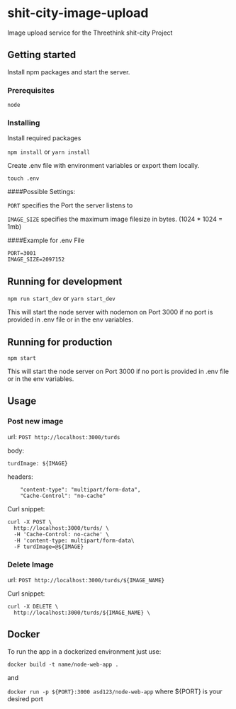 # shit-city-image-upload

Image upload service for the Threethink shit-city Project

## Getting started

Install npm packages and start the server.

### Prerequisites

`node`

### Installing

Install required packages

`npm install` or `yarn install`

Create .env file with environment variables or export them locally.

`touch .env`

####Possible Settings:

`PORT` specifies the Port the server listens to

`IMAGE_SIZE` specifies the maximum image filesize in bytes. (1024 * 1024 = 1mb)

####Example for .env File

```
PORT=3001
IMAGE_SIZE=2097152
```


## Running for development

`npm run start_dev` or `yarn start_dev`

This will start the node server with nodemon on Port 3000 if no port is provided in .env file or in the env variables.

## Running for production

`npm start`

This will start the node server on Port 3000 if no port is provided in .env file or in the env variables.

## Usage

### Post new image
url: `POST http://localhost:3000/turds`

body:
```
turdImage: ${IMAGE}
```

headers:
```
	"content-type": "multipart/form-data",
	"Cache-Control": "no-cache"
```

Curl snippet:

```
curl -X POST \
  http://localhost:3000/turds/ \
  -H 'Cache-Control: no-cache' \
  -H 'content-type: multipart/form-data\
  -F turdImage=@${IMAGE}
```

### Delete Image

url: `POST http://localhost:3000/turds/${IMAGE_NAME}`

Curl snippet:

```
curl -X DELETE \
  http://localhost:3000/turds/${IMAGE_NAME} \
```

## Docker

To run the app in a dockerized environment just use:

`docker build -t name/node-web-app .`

and

`docker run -p ${PORT}:3000 asd123/node-web-app` where ${PORT} is your desired port